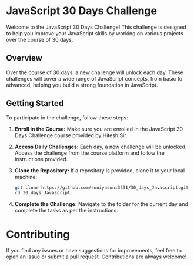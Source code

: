 # JavaScript 30 Days Challenge

Welcome to the JavaScript 30 Days Challenge! This challenge is designed to help you improve your JavaScript skills by working on various projects over the course of 30 days.

## Overview

Over the course of 30 days, a new challenge will unlock each day. These challenges will cover a wide range of JavaScript concepts, from basic to advanced, helping you build a strong foundation in JavaScript.

## Getting Started

To participate in the challenge, follow these steps:

1. **Enroll in the Course:**
   Make sure you are enrolled in the JavaScript 30 Days Challenge course provided by Hitesh Sir.

2. **Access Daily Challenges:**
   Each day, a new challenge will be unlocked. Access the challenge from the course platform and follow the instructions provided.

3. **Clone the Repository:**
   If a repository is provided, clone it to your local machine:
   ```sh
   git clone https://github.com/soniyasoni3331/30_days_Javascript.git
   cd 30_days_Javascript

4. **Complete the Challenge:**
Navigate to the folder for the current day and complete the tasks as per the instructions.

# Contributing
If you find any issues or have suggestions for improvements, feel free to open an issue or submit a pull request. Contributions are always welcome!
